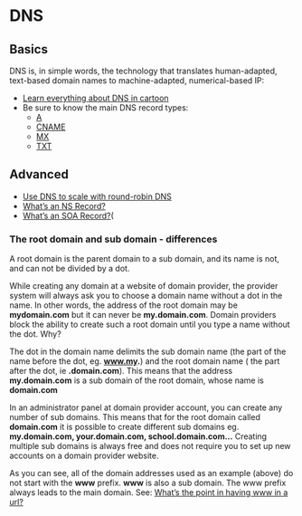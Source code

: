 # DNS
## Basics
DNS is, in simple words, the technology that translates human-adapted, text-based domain names to machine-adapted, numerical-based IP:

* [Learn everything about DNS in cartoon](https://howdns.works)
* Be sure to know the main DNS record types:
	* [A](https://support.dnsimple.com/articles/a-record/)
	* [CNAME](https://en.wikipedia.org/wiki/CNAME_record)
	* [MX](https://en.wikipedia.org/wiki/MX_record)
	* [TXT](https://en.wikipedia.org/wiki/TXT_record)
## Advanced
* [Use DNS to scale with round-robin DNS]()
* [What’s an NS Record?]()
* [What’s an SOA Record?]()(

### The root domain and sub domain - differences
A root domain is the parent domain to a sub domain, and its name is not, and can not be divided by a dot.

While creating any domain at a website of domain provider, the provider system will always ask you to choose a domain name without a dot in the name. In other words, the address of the root domain may be **mydomain.com** but it can never be **my.domain.com**. Domain providers block the ability to create such a root domain until you type a name without the dot. Why?

The dot in the domain name delimits the sub domain name (the part of the name before the dot, eg. **www.my.**) and the root domain name ( the part after the dot, ie **.domain.com**). This means that the address **my.domain.com** is a sub domain of the root domain, whose name is **domain.com**

In an administrator panel at domain provider account, you can create any number of sub domains. This means that for the root domain called **domain.com** it is possible to create different sub domains eg. **my.domain.com, your.domain.com, school.domain.com…** Creating multiple sub domains is always free and does not require you to set up new accounts on a domain provider website.

As you can see, all of the domain addresses used as an example (above) do not start with the **www** prefix. **www** is also a sub domain. The www prefix always leads to the main domain. See: [What’s the point in having www in a url?](https://serverfault.com/questions/145777/what-s-the-point-in-having-www-in-a-url)
